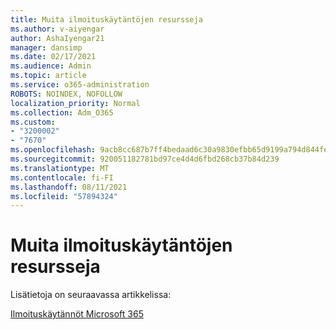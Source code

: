 ```yaml
---
title: Muita ilmoituskäytäntöjen resursseja
ms.author: v-aiyengar
author: AshaIyengar21
manager: dansimp
ms.date: 02/17/2021
ms.audience: Admin
ms.topic: article
ms.service: o365-administration
ROBOTS: NOINDEX, NOFOLLOW
localization_priority: Normal
ms.collection: Adm_O365
ms.custom:
- "3200002"
- "7670"
ms.openlocfilehash: 9acb8cc687b7ff4bedaad6c30a9830efbb65d9199a794d844fe040628451ef8c
ms.sourcegitcommit: 920051182781bd97ce4d4d6fbd268cb37b84d239
ms.translationtype: MT
ms.contentlocale: fi-FI
ms.lasthandoff: 08/11/2021
ms.locfileid: "57894324"
---
```

# <a name="more-resources-on-alert-policies"></a>Muita ilmoituskäytäntöjen resursseja

Lisätietoja on seuraavassa artikkelissa:

[Ilmoituskäytännöt Microsoft 365](https://docs.microsoft.com/microsoft-365/compliance/alert-policies)
